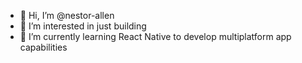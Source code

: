- 👋 Hi, I’m @nestor-allen
- 👀 I’m interested in just building
- 🌱 I’m currently learning React Native to develop multiplatform app capabilities

<!---
nestor-allen/nestor-allen is a ✨ special ✨ repository because its `README.md` (this file) appears on your GitHub profile.
You can click the Preview link to take a look at your changes.
--->
